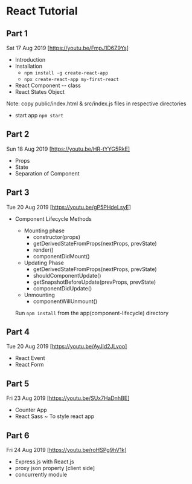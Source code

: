 # React Tutorial
## Part 1
Sat 17 Aug 2019 [https://youtu.be/FmpJ1D6Z9Ys]
- Introduction
- Installation
  - `npm install -g create-react-app`
  - `npx create-react-app my-first-react`
- React Component -- class
- React States Object

Note: copy public/index.html & src/index.js files in respective directories

- start app 
`npm start`

## Part 2
Sun 18 Aug 2019 [https://youtu.be/HR-tYYG5RkE]
- Props
- State
- Separation of Component 

## Part 3 
Tue 20 Aug 2019 [https://youtu.be/gP5PHdeLsyE]
- Component Lifecycle Methods
  - Mounting phase
    - constructor(props)
    - getDerivedStateFromProps(nextProps, prevState) 
    - render()
    - componentDidMount()
  - Updating Phase
    - getDerivedStateFromProps(nextProps, prevState)
    - shouldComponentUpdate()
    - getSnapshotBeforeUpdate(prevProps, prevState)
    - componentDidUpdate()
  - Unmounting
    - componentWillUnmount()
  
  Run `npm install` from the app(component-lifecycle) directory

## Part 4 
Tue 20 Aug 2019 [https://youtu.be/AyJid2JLvoo]
- React Event
- React Form

## Part 5
Fri 23 Aug 2019 [https://youtu.be/SUx7HaDnhBE]

- Counter App
- React Sass ~ To style react app

## Part 6
Fri 24 Aug 2019 [https://youtu.be/roHSPg9hV1k]

- Express.js with React.js
- proxy json property [client side]
- concurrently module